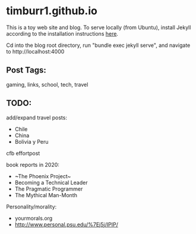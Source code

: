 # timburr1.github.io
This is a toy web site and blog. To serve locally (from Ubuntu), install Jekyll according to the installation instructions [here](https://jekyllrb.com/docs/).  

Cd into the blog root directory, run "bundle exec jekyll serve", and navigate to http://localhost:4000  

## Post Tags:
gaming, links, school, tech, travel  

## TODO:
add/expand travel posts:  
* Chile  
* China  
* Bolivia y Peru  

cfb effortpost  

book reports in 2020:  
* ~The Phoenix Project~
* Becoming a Technical Leader  
* The Pragmatic Programmer  
* The Mythical Man-Month  

Personality/morality:  
* yourmorals.org
* http://www.personal.psu.edu/%7Ej5j/IPIP/
